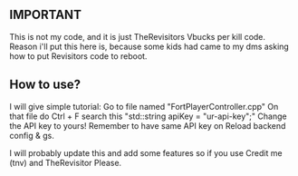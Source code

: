 ## IMPORTANT
This is not my code, and it is just TheRevisitors Vbucks per kill code. Reason i'll put this here is, because some kids had came to my dms asking how to put Revisitors code to reboot.

## How to use?

I will give simple tutorial:
Go to file named "FortPlayerController.cpp"
On that file do Ctrl + F
search this "std::string apiKey = "ur-api-key";"
Change the API key to yours!
Remember to have same API key on Reload backend config & gs.

I will probably update this and add some features so if you use Credit me (tnv) and TheRevisitor Please.